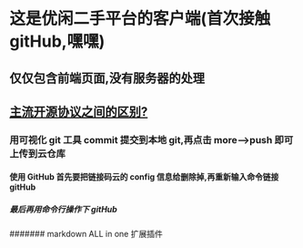 # 这是优闲二手平台的客户端(首次接触 gitHub,嘿嘿)

## 仅仅包含前端页面,没有服务器的处理

## [主流开源协议之间的区别?](https://www.zhihu.com/question/19568896)

### 用可视化 git 工具 commit 提交到本地 git,再点击 more-->push 即可上传到云仓库

#### 使用 GitHub 首先要把链接码云的 config 信息给删除掉,再重新输入命令链接 gitHub

##### 最后再用命令行操作下 gitHub

####### markdown ALL in one 扩展插件
